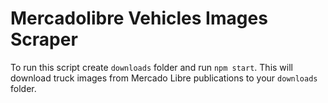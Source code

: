 # Mercadolibre Vehicles Images Scraper

To run this script create `downloads` folder and run `npm start`. This will download truck images from Mercado Libre publications to your `downloads` folder.
